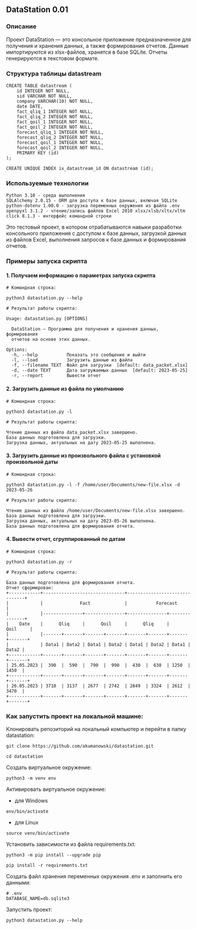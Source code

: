 ## DataStation 0.01
### Описание
Проект DataStation — это консольное приложение предназначенное для получения и хранения данных, 
а также формирования отчетов. Данные импортируются из xlsx-файлов, хранятся в базе SQLite.
Отчеты генерируются в текстовом формате.

### Структура таблицы datastream
```
CREATE TABLE datastream (
	id INTEGER NOT NULL, 
	sid VARCHAR NOT NULL, 
	company VARCHAR(10) NOT NULL, 
	date DATE, 
	fact_qliq_1 INTEGER NOT NULL, 
	fact_qliq_2 INTEGER NOT NULL, 
	fact_qoil_1 INTEGER NOT NULL, 
	fact_qoil_2 INTEGER NOT NULL, 
	forecast_qliq_1 INTEGER NOT NULL, 
	forecast_qliq_2 INTEGER NOT NULL, 
	forecast_qoil_1 INTEGER NOT NULL, 
	forecast_qoil_2 INTEGER NOT NULL, 
	PRIMARY KEY (id)
);

CREATE UNIQUE INDEX ix_datastream_id ON datastream (id);
```
### Используемые технологии
```
Python 3.10 - среда выполнения
SQLAlchemy 2.0.15 - ORM для доступа к базе данных, включая SQLite
python-dotenv 1.00.0 - загрузка переменных окружения из файла .env
openpyxl 3.1.2 - чтение/запись файлов Excel 2010 xlsx/xlsb/xltx/xltm
click 8.1.3 - интерфейс командной строки
```
Это тестовый проект, в котором отрабатываются навыки разработки консольного приложения с доступом к базе данных, 
загрузкой данных из файлов Excel, выполнения запросов к базе данных и формирования отчетов.
### Примеры запуска скрипта
#### 1. Получаем информацию о параметрах запуска скрипта
```
# Командная строка:

python3 datastation.py --help

# Результат работы скрипта:

Usage: datastation.py [OPTIONS]

  DataStation — Программа для получения и хранения данных, формирования
  отчетов на основе этих данных.

Options:
  -h, --help           Показать это сообщение и выйти
  -l, --load           Загрузить данные из файла
  -f, --filename TEXT  Файл для загрузки  [default: data_packet.xlsx]
  -d, --date TEXT      Дата загружаемых данных  [default: 2023-05-25]
  -r, --report         Вывести отчет
```
#### 2. Загрузить данные из файла по умолчанию
```
# Командная строка:

python3 datastation.py -l

# Результат работы скрипта:

Чтение данных из файла data_packet.xlsx завершено.
База данных подготовлена для загрузки.
Загрузка данных, актуальных на дату 2023-05-25 выполнена.
```
#### 3. Загрузить данные из произвольного файла с установкой произвольной даты
```
# Командная строка:

python3 datastation.py -l -f /home/user/Documents/new-file.xlsx -d 2023-05-26

# Результат работы скрипта:

Чтение данных из файла /home/user/Documents/new-file.xlsx завершено.
База данных подготовлена для загрузки.
Загрузка данных, актуальных на дату 2023-05-26 выполнена.
База данных подготовлена для формирования отчета.

```
#### 4. Вывести отчет, сгруппированный по датам
```
# Командная строка:

python3 datastation.py -r

# Результат работы скрипта:

База данных подготовлена для формирования отчета.
Отчет сформирован:
+------------+-------------------------------+-------------------------------+
|            |              Fact             |           Forecast            |
|            |---------------+---------------+---------------+---------------+
|    Date    |      Qliq     |      Qoil     |      Qliq     |      Qoil     |
|            |-------+-------+-------+-------+-------+-------+-------+-------+
|            | Data1 | Data2 | Data1 | Data2 | Data1 | Data2 | Data1 | Data2 |
+------------+-------+-------+-------+-------+-------+-------+-------+-------+
| 25.05.2023 |  390  |  590  |  790  |  990  |  430  |  630  | 1250  | 1450  |
+------------+-------+-------+-------+-------+-------+-------+-------+-------+
| 26.05.2023 | 3710  | 3137  | 2677  | 2742  | 2849  | 3324  | 2612  | 3470  |
+------------+-------+-------+-------+-------+-------+-------+-------+-------+
```
### Как запустить проект на локальной машине:

Клонировать репозиторий на локальный компьютер и перейти в папку datastation:

```
git clone https://github.com/akumanowski/datastation.git
```

```
cd datastation
```

Создать виртуальное окружение:

```
python3 -m venv env
```

Активировать виртуальное окружение:
- для Windows
```
env/bin/activate
```
- для Linux
```
source venv/bin/activate
```

Установить зависимости из файла requirements.txt:

```
python3 -m pip install --upgrade pip
```

```
pip install -r requirements.txt
```
Создать файл хранения переменных окружения .env и заполнить его данными:

```
# .env
DATABASE_NAME=db.sqlite3
```

Запустить проект:

```
python3 datastation.py --help
```